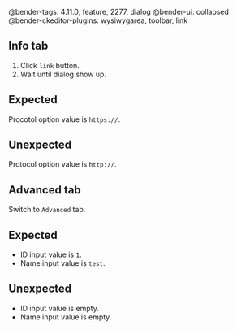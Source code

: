 @bender-tags: 4.11.0, feature, 2277, dialog
@bender-ui: collapsed
@bender-ckeditor-plugins: wysiwygarea, toolbar, link

## Info tab

1. Click `link` button.
1. Wait until dialog show up.

## Expected

Procotol option value is `https://`.

## Unexpected

Protocol option value is `http://`.

## Advanced tab

Switch to `Advanced` tab.

## Expected

* ID input value is `1`.
* Name input value is `test`.

## Unexpected

* ID input value is empty.
* Name input value is empty.
